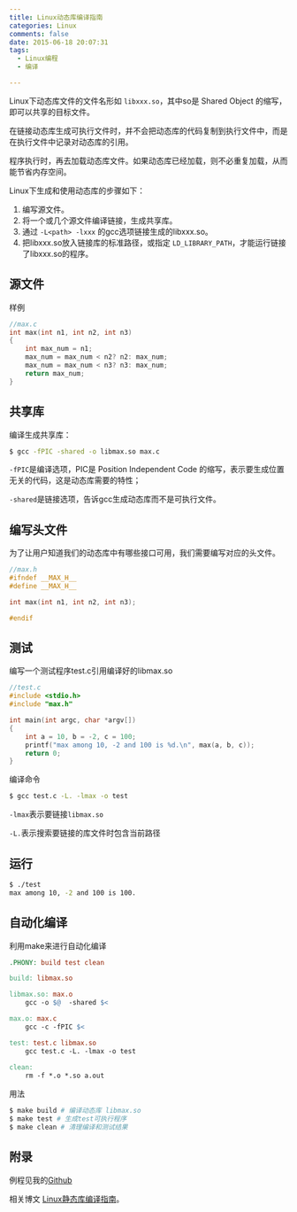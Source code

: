 ```yaml
---
title: Linux动态库编译指南
categories: Linux
comments: false
date: 2015-06-18 20:07:31
tags:
  - Linux编程
  - 编译

---
```


Linux下动态库文件的文件名形如 `libxxx.so`，其中so是 Shared Object 的缩写，即可以共享的目标文件。

在链接动态库生成可执行文件时，并不会把动态库的代码复制到执行文件中，而是在执行文件中记录对动态库的引用。

程序执行时，再去加载动态库文件。如果动态库已经加载，则不必重复加载，从而能节省内存空间。

Linux下生成和使用动态库的步骤如下：

1. 编写源文件。
2. 将一个或几个源文件编译链接，生成共享库。
3. 通过 `-L<path> -lxxx` 的gcc选项链接生成的libxxx.so。
4. 把libxxx.so放入链接库的标准路径，或指定 `LD_LIBRARY_PATH`，才能运行链接了libxxx.so的程序。

<!--more-->

## 源文件

样例 

```c
//max.c
int max(int n1, int n2, int n3)
{
    int max_num = n1;
    max_num = max_num < n2? n2: max_num;
    max_num = max_num < n3? n3: max_num;
    return max_num;
}
```



## 共享库

编译生成共享库：

```bash
$ gcc -fPIC -shared -o libmax.so max.c
```

 `-fPIC`是编译选项，PIC是 Position Independent Code 的缩写，表示要生成位置无关的代码，这是动态库需要的特性； 

`-shared`是链接选项，告诉gcc生成动态库而不是可执行文件。



## 编写头文件

为了让用户知道我们的动态库中有哪些接口可用，我们需要编写对应的头文件。

```c
//max.h
#ifndef __MAX_H__
#define __MAX_H__

int max(int n1, int n2, int n3);

#endif
```

## 测试

编写一个测试程序test.c引用编译好的libmax.so

```c
//test.c
#include <stdio.h>
#include "max.h"

int main(int argc, char *argv[])
{
    int a = 10, b = -2, c = 100;
    printf("max among 10, -2 and 100 is %d.\n", max(a, b, c));
    return 0;
}
```

编译命令
```bash
$ gcc test.c -L. -lmax -o test
```

`-lmax`表示要链接`libmax.so`

`-L.`表示搜索要链接的库文件时包含当前路径



## 运行

```bash
$ ./test
max among 10, -2 and 100 is 100.
```



## 自动化编译

利用make来进行自动化编译

```makefile
.PHONY: build test clean

build: libmax.so

libmax.so: max.o
	gcc -o $@  -shared $<

max.o: max.c
	gcc -c -fPIC $<

test: test.c libmax.so
	gcc test.c -L. -lmax -o test
	
clean:
	rm -f *.o *.so a.out
```

用法
```bash
$ make build # 编译动态库 libmax.so
$ make test # 生成test可执行程序
$ make clean # 清理编译和测试结果
```



## 附录

例程见我的[Github](https://github.com/maywzh/Lab_dylibcompiler)

相关博文 [Linux静态库编译指南](/Linux静态库编译指南/)。

